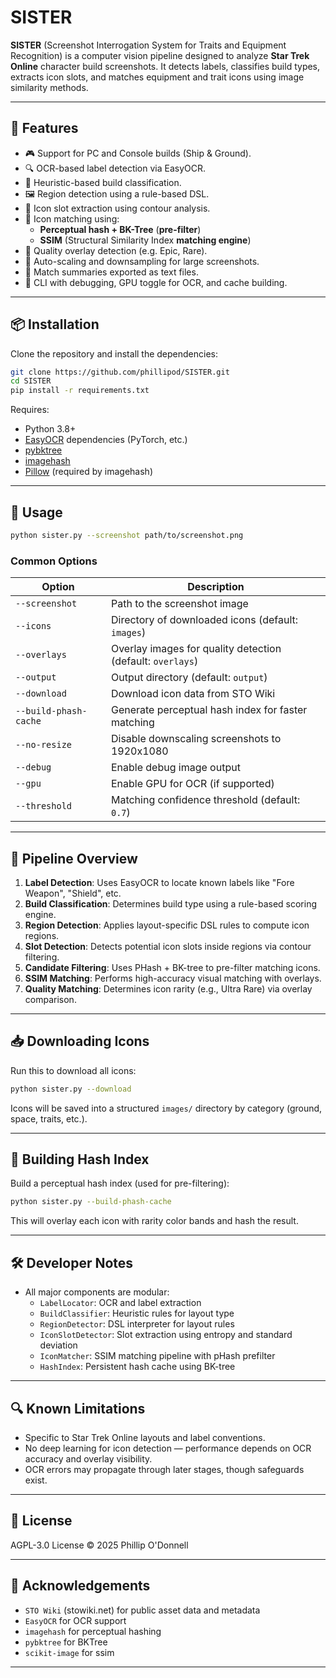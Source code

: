 # SISTER

**SISTER** (Screenshot Interrogation System for Traits and Equipment Recognition) is a computer vision pipeline designed to analyze **Star Trek Online** character build screenshots. It detects labels, classifies build types, extracts icon slots, and matches equipment and trait icons using image similarity methods.

---

## 🚀 Features

- 🎮 Support for PC and Console builds (Ship & Ground).
- 🔍 OCR-based label detection via EasyOCR.
- 🧠 Heuristic-based build classification.
- 🖼 Region detection using a rule-based DSL.
- 🔲 Icon slot extraction using contour analysis.
- 🧩 Icon matching using:
  - **Perceptual hash + BK-Tree** (**pre-filter**)
  - **SSIM** (Structural Similarity Index **matching engine**)
- 🎨 Quality overlay detection (e.g. Epic, Rare).
- 🧠 Auto-scaling and downsampling for large screenshots.
- 📝 Match summaries exported as text files.
- 🧰 CLI with debugging, GPU toggle for OCR, and cache building.

---

## 📦 Installation

Clone the repository and install the dependencies:

```bash
git clone https://github.com/phillipod/SISTER.git
cd SISTER
pip install -r requirements.txt
```


Requires:

- Python 3.8+
- [EasyOCR](https://github.com/JaidedAI/EasyOCR) dependencies (PyTorch, etc.)
- [pybktree](https://github.com/Jetsetter/pybktree)
- [imagehash](https://github.com/JohannesBuchner/imagehash)
- [Pillow](https://python-pillow.org/) (required by imagehash)

---

## 📸 Usage

```bash
python sister.py --screenshot path/to/screenshot.png
```

### Common Options

| Option                     | Description |
|---------------------------|-------------|
| `--screenshot`            | Path to the screenshot image |
| `--icons`                 | Directory of downloaded icons (default: `images`) |
| `--overlays`              | Overlay images for quality detection (default: `overlays`) |
| `--output`                | Output directory (default: `output`) |
| `--download`              | Download icon data from STO Wiki |
| `--build-phash-cache`     | Generate perceptual hash index for faster matching |
| `--no-resize`             | Disable downscaling screenshots to 1920x1080 |
| `--debug`                 | Enable debug image output |
| `--gpu`                   | Enable GPU for OCR (if supported) |
| `--threshold`             | Matching confidence threshold (default: `0.7`) |

---

## 🧠 Pipeline Overview

1. **Label Detection**: Uses EasyOCR to locate known labels like "Fore Weapon", "Shield", etc.
2. **Build Classification**: Determines build type using a rule-based scoring engine.
3. **Region Detection**: Applies layout-specific DSL rules to compute icon regions.
4. **Slot Detection**: Detects potential icon slots inside regions via contour filtering.
5. **Candidate Filtering**: Uses PHash + BK-tree to pre-filter matching icons.
6. **SSIM Matching**: Performs high-accuracy visual matching with overlays.
7. **Quality Matching**: Determines icon rarity (e.g., Ultra Rare) via overlay comparison.

---

## 📥 Downloading Icons

Run this to download all icons:

```bash
python sister.py --download
```

Icons will be saved into a structured `images/` directory by category (ground, space, traits, etc.).

---

## 🧪 Building Hash Index

Build a perceptual hash index (used for pre-filtering):

```bash
python sister.py --build-phash-cache
```

This will overlay each icon with rarity color bands and hash the result.

---

## 🛠 Developer Notes

- All major components are modular:
  - `LabelLocator`: OCR and label extraction
  - `BuildClassifier`: Heuristic rules for layout type
  - `RegionDetector`: DSL interpreter for layout rules
  - `IconSlotDetector`: Slot extraction using entropy and standard deviation
  - `IconMatcher`: SSIM matching pipeline with pHash prefilter
  - `HashIndex`: Persistent hash cache using BK-tree

---

## 🔍 Known Limitations

- Specific to Star Trek Online layouts and label conventions.
- No deep learning for icon detection — performance depends on OCR accuracy and overlay visibility.
- OCR errors may propagate through later stages, though safeguards exist.

---
## 📄 License

AGPL-3.0 License © 2025 Phillip O'Donnell

---

## 💬 Acknowledgements

- `STO Wiki` (stowiki.net) for public asset data and metadata
- `EasyOCR` for OCR support
- `imagehash` for perceptual hashing
- `pybktree` for BKTree
- `scikit-image` for ssim

---